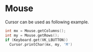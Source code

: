 # Mouse
Cursor can be used as following example.
```c++
int mx = Mouse.getColumns();
int my = Mouse.getRows();
if (Keyboard.get(VK_LBUTTON))
  Cursor.printChar(mx, my, 'M')
```
